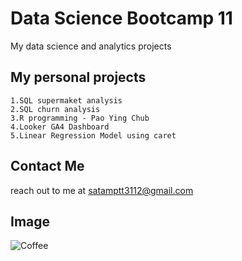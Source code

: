 # Data Science Bootcamp 11
My data science and analytics projects

## My personal projects

	1.SQL supermaket analysis
	2.SQL churn analysis 
 	3.R programming - Pao Ying Chub
	4.Looker GA4 Dashboard
	5.Linear Regression Model using caret

## Contact Me
reach out to me at satamptt3112@gmail.com

## Image 
![Coffee](https://t4.ftcdn.net/jpg/01/05/90/77/360_F_105907729_4RzHYsHJ2UFt5koUI19fc6VzyFPEjeXe.jpg)

